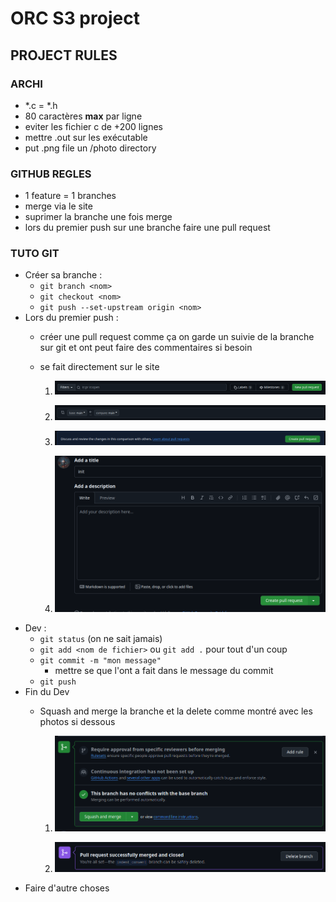 # ORC S3 project


## PROJECT RULES

### ARCHI

- \*.c = \*.h
- 80 caractères **__max__** par ligne
- eviter les fichier c de +200 lignes
- mettre .out sur les exécutable
- put .png file un /photo directory

### GITHUB REGLES

- 1 feature = 1 branches
- merge via le site
- suprimer la branche une fois merge
- lors du premier push sur une branche faire une pull request

### TUTO GIT

* Créer sa branche :
    * `git branch <nom>`
    * `git checkout <nom>`
    * `git push --set-upstream origin <nom>`
* Lors du premier push :
    * créer une pull request comme ça on garde un suivie de la branche sur git
      et ont peut faire des commentaires si besoin
    * se fait directement sur le site
    
        1. 
            ![](photoREADME/newpull.png "")
        
        2. 
            ![](photoREADME/select.png "")
        
        3. 
            ![](photoREADME/create.png "")
        
        4. 
            ![](photoREADME/createoff.png "")
* Dev :
    * `git status` (on ne sait jamais)
    * `git add <nom de fichier>` ou `git add .` pour tout d'un coup
    * `git commit -m "mon message"`
        * mettre se que l'ont a fait dans le message du commit
    * `git push`
* Fin du Dev
    * Squash and merge la branche et la delete comme montré avec les photos si
      dessous
        
        1.
            ![](photoREADME/squash.png "")

        2.
            ![](photoREADME/delete.png "")
* Faire d'autre choses
